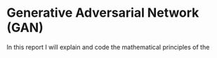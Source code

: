 # Generative Adversarial Network (GAN)
 In this report I will explain and code the mathematical principles of the 
